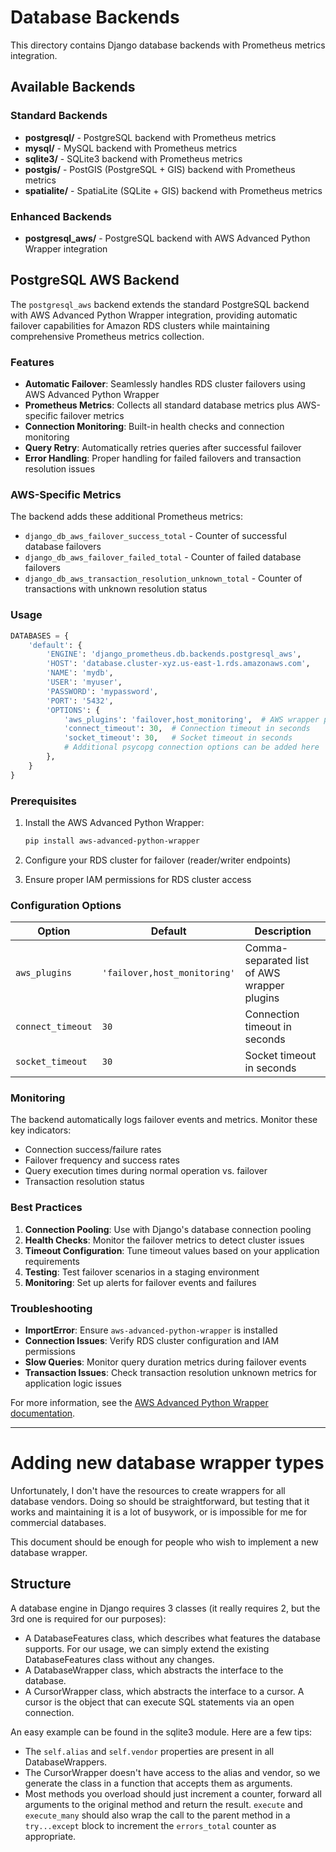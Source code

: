 # Database Backends

This directory contains Django database backends with Prometheus metrics integration.

## Available Backends

### Standard Backends

- **postgresql/** - PostgreSQL backend with Prometheus metrics
- **mysql/** - MySQL backend with Prometheus metrics  
- **sqlite3/** - SQLite3 backend with Prometheus metrics
- **postgis/** - PostGIS (PostgreSQL + GIS) backend with Prometheus metrics
- **spatialite/** - SpatiaLite (SQLite + GIS) backend with Prometheus metrics

### Enhanced Backends

- **postgresql_aws/** - PostgreSQL backend with AWS Advanced Python Wrapper integration

## PostgreSQL AWS Backend

The `postgresql_aws` backend extends the standard PostgreSQL backend with AWS Advanced Python Wrapper integration, providing automatic failover capabilities for Amazon RDS clusters while maintaining comprehensive Prometheus metrics collection.

### Features

- **Automatic Failover**: Seamlessly handles RDS cluster failovers using AWS Advanced Python Wrapper
- **Prometheus Metrics**: Collects all standard database metrics plus AWS-specific failover metrics
- **Connection Monitoring**: Built-in health checks and connection monitoring
- **Query Retry**: Automatically retries queries after successful failover
- **Error Handling**: Proper handling for failed failovers and transaction resolution issues

### AWS-Specific Metrics

The backend adds these additional Prometheus metrics:

- `django_db_aws_failover_success_total` - Counter of successful database failovers
- `django_db_aws_failover_failed_total` - Counter of failed database failovers  
- `django_db_aws_transaction_resolution_unknown_total` - Counter of transactions with unknown resolution status

### Usage

```python
DATABASES = {
    'default': {
        'ENGINE': 'django_prometheus.db.backends.postgresql_aws',
        'HOST': 'database.cluster-xyz.us-east-1.rds.amazonaws.com',
        'NAME': 'mydb',
        'USER': 'myuser',
        'PASSWORD': 'mypassword',
        'PORT': '5432',
        'OPTIONS': {
            'aws_plugins': 'failover,host_monitoring',  # AWS wrapper plugins
            'connect_timeout': 30,  # Connection timeout in seconds
            'socket_timeout': 30,   # Socket timeout in seconds
            # Additional psycopg connection options can be added here
        },
    }
}
```

### Prerequisites

1. Install the AWS Advanced Python Wrapper:
   ```bash
   pip install aws-advanced-python-wrapper
   ```

2. Configure your RDS cluster for failover (reader/writer endpoints)

3. Ensure proper IAM permissions for RDS cluster access

### Configuration Options

| Option | Default | Description |
|--------|---------|-------------|
| `aws_plugins` | `'failover,host_monitoring'` | Comma-separated list of AWS wrapper plugins |
| `connect_timeout` | `30` | Connection timeout in seconds |
| `socket_timeout` | `30` | Socket timeout in seconds |

### Monitoring

The backend automatically logs failover events and metrics. Monitor these key indicators:

- Connection success/failure rates
- Failover frequency and success rates
- Query execution times during normal operation vs. failover
- Transaction resolution status

### Best Practices

1. **Connection Pooling**: Use with Django's database connection pooling
2. **Health Checks**: Monitor the failover metrics to detect cluster issues
3. **Timeout Configuration**: Tune timeout values based on your application requirements
4. **Testing**: Test failover scenarios in a staging environment
5. **Monitoring**: Set up alerts for failover events and failures

### Troubleshooting

- **ImportError**: Ensure `aws-advanced-python-wrapper` is installed
- **Connection Issues**: Verify RDS cluster configuration and IAM permissions
- **Slow Queries**: Monitor query duration metrics during failover events
- **Transaction Issues**: Check transaction resolution unknown metrics for application logic issues

For more information, see the [AWS Advanced Python Wrapper documentation](https://github.com/aws/aws-advanced-python-wrapper).

---

# Adding new database wrapper types

Unfortunately, I don't have the resources to create wrappers for all
database vendors. Doing so should be straightforward, but testing that
it works and maintaining it is a lot of busywork, or is impossible for
me for commercial databases.

This document should be enough for people who wish to implement a new
database wrapper.

## Structure

A database engine in Django requires 3 classes (it really requires 2,
but the 3rd one is required for our purposes):

* A DatabaseFeatures class, which describes what features the database
  supports. For our usage, we can simply extend the existing
  DatabaseFeatures class without any changes.
* A DatabaseWrapper class, which abstracts the interface to the
  database.
* A CursorWrapper class, which abstracts the interface to a cursor. A
  cursor is the object that can execute SQL statements via an open
  connection.

An easy example can be found in the sqlite3 module. Here are a few tips:

* The `self.alias` and `self.vendor` properties are present in all
  DatabaseWrappers.
* The CursorWrapper doesn't have access to the alias and vendor, so we
  generate the class in a function that accepts them as arguments.
* Most methods you overload should just increment a counter, forward
  all arguments to the original method and return the
  result. `execute` and `execute_many` should also wrap the call to
  the parent method in a `try...except` block to increment the
  `errors_total` counter as appropriate.
